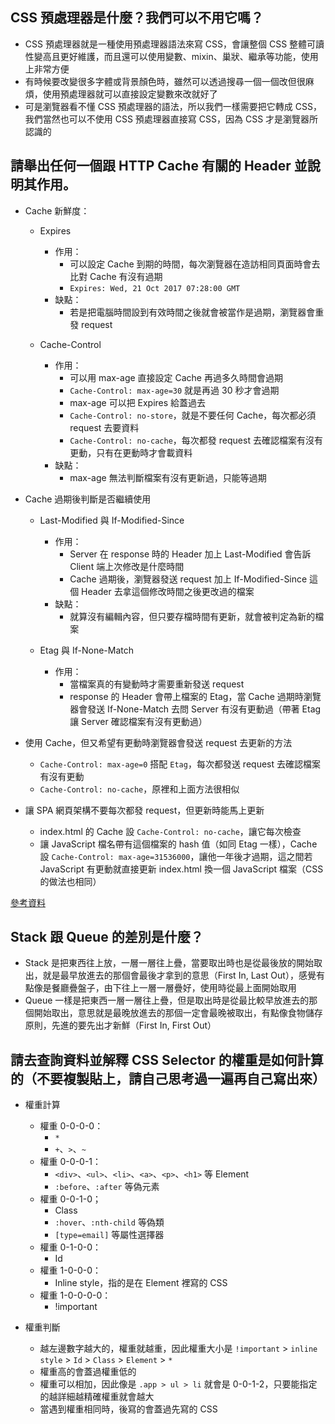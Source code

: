 ## CSS 預處理器是什麼？我們可以不用它嗎？

- CSS 預處理器就是一種使用預處理器語法來寫 CSS，會讓整個 CSS 整體可讀性變高且更好維護，而且還可以使用變數、mixin、巢狀、繼承等功能，使用上非常方便
- 有時候要改變很多字體或背景顏色時，雖然可以透過搜尋一個一個改但很麻煩，使用預處理器就可以直接設定變數來改就好了
- 可是瀏覽器看不懂 CSS 預處理器的語法，所以我們一樣需要把它轉成 CSS，我們當然也可以不使用 CSS 預處理器直接寫 CSS，因為 CSS 才是瀏覽器所認識的

## 請舉出任何一個跟 HTTP Cache 有關的 Header 並說明其作用。

- Cache 新鮮度：
  - Expires
    - 作用：
      - 可以設定 Cache 到期的時間，每次瀏覽器在造訪相同頁面時會去比對 Cache 有沒有過期
      - `Expires: Wed, 21 Oct 2017 07:28:00 GMT`
    - 缺點：
      - 若是把電腦時間設到有效時間之後就會被當作是過期，瀏覽器會重發 request

  - Cache-Control
    - 作用：
      - 可以用 max-age 直接設定 Cache 再過多久時間會過期
      - `Cache-Control: max-age=30` 就是再過 30 秒才會過期
      - max-age 可以把 Expires 給蓋過去
      - `Cache-Control: no-store`，就是不要任何 Cache，每次都必須 request 去要資料
      - `Cache-Control: no-cache`，每次都發 request 去確認檔案有沒有更動，只有在更動時才會載資料
    - 缺點：
      - max-age 無法判斷檔案有沒有更新過，只能等過期

- Cache 過期後判斷是否繼續使用
  - Last-Modified 與 If-Modified-Since
    - 作用：
      - Server 在 response 時的 Header 加上 Last-Modified 會告訴 Client 端上次修改是什麼時間
      - Cache 過期後，瀏覽器發送 request 加上 If-Modified-Since 這個 Header 去拿這個修改時間之後更改過的檔案
    - 缺點：
      - 就算沒有編輯內容，但只要存檔時間有更新，就會被判定為新的檔案

  - Etag 與 If-None-Match
    - 作用：
      - 當檔案真的有變動時才需要重新發送 request
      - response 的 Header 會帶上檔案的 Etag，當 Cache 過期時瀏覽器會發送 If-None-Match 去問 Server 有沒有更動過（帶著 Etag 讓 Server 確認檔案有沒有更動過）

- 使用 Cache，但又希望有更動時瀏覽器會發送 request 去更新的方法
  - `Cache-Control: max-age=0` 搭配 `Etag`，每次都發送 request 去確認檔案有沒有更動
  - `Cache-Control: no-cache`，原裡和上面方法很相似

- 讓 SPA 網頁架構不要每次都發 request，但更新時能馬上更新
  - index.html 的 Cache 設 `Cache-Control: no-cache`，讓它每次檢查
  - 讓 JavaScript 檔名帶有這個檔案的 hash 值（如同 Etag 一樣），Cache 設 `Cache-Control: max-age=31536000`，讓他一年後才過期，這之間若 JavaScript 有更動就直接更新 index.html 換一個 JavaScript 檔案（CSS 的做法也相同）


[參考資料](https://blog.techbridge.cc/2017/06/17/cache-introduction/)

## Stack 跟 Queue 的差別是什麼？

- Stack 是把東西往上放，一層一層往上疊，當要取出時也是從最後放的開始取出，就是最早放進去的那個會最後才拿到的意思（First In, Last Out），感覺有點像是餐廳疊盤子，由下往上一層一層疊好，使用時從最上面開始取用
- Queue 一樣是把東西一層一層往上疊，但是取出時是從最比較早放進去的那個開始取出，意思就是最晚放進去的那個一定會最晚被取出，有點像食物儲存原則，先進的要先出才新鮮（First In, First Out）

## 請去查詢資料並解釋 CSS Selector 的權重是如何計算的（不要複製貼上，請自己思考過一遍再自己寫出來）

- 權重計算
  - 權重 0-0-0-0：
    - `*`
    - `+`、`>`、`~`
  - 權重 0-0-0-1：
    - `<div>`、`<ul>`、`<li>`、`<a>`、`<p>`、`<h1>` 等 Element
    - `:before`、`:after` 等偽元素
  - 權重 0-0-1-0；
    - Class
    - `:hover`、`:nth-child` 等偽類
    - `[type=email]` 等屬性選擇器
  - 權重 0-1-0-0：
    - Id
  - 權重 1-0-0-0：
    - Inline style，指的是在 Element 裡寫的 CSS
  - 權重 1-0-0-0-0：
    - !important

- 權重判斷
  - 越左邊數字越大的，權重就越重，因此權重大小是 `!important` > `inline style` > `Id` > `Class` > `Element` > `*`
  - 權重高的會蓋過權重低的
  - 權重可以相加，因此像是 `.app > ul > li` 就會是 0-0-1-2，只要能指定的越詳細越精確權重就會越大
  - 當遇到權重相同時，後寫的會蓋過先寫的 CSS

